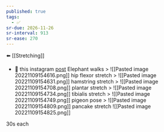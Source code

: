 ```yaml
---
published: true
tags:
  - ✅
sr-due: 2026-11-26
sr-interval: 913
sr-ease: 270
---
```

⬅️ [[Stretching]]
- 🔗 this instagram [post](https://www.instagram.com/p/Ckjkos9g7Rv/)
Elephant walks > 
![[Pasted image 20221109154616.png]]
hip flexor stretch > 
![[Pasted image 20221109154631.png]]
hamstring stretch > 
![[Pasted image 20221109154708.png]]
plantar stretch > 
![[Pasted image 20221109154734.png]]
tibialis stretch > 
![[Pasted image 20221109154749.png]]
pigeon pose > 
![[Pasted image 20221109154809.png]]
pancake stretch
![[Pasted image 20221109154825.png]]

30s each
